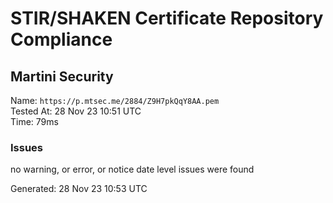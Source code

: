 # STIR/SHAKEN Certificate Repository Compliance

## Martini Security

Name: `https://p.mtsec.me/2884/Z9H7pkQqY8AA.pem`\
Tested At: 28 Nov 23 10:51 UTC\
Time: 79ms

### Issues

no warning, or error, or notice date level issues were found

Generated: 28 Nov 23 10:53 UTC